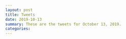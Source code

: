```yaml
---
layout: post
title: Tweets
date: 2019-10-13
summary: These are the tweets for October 13, 2019.
categories:
---
```


